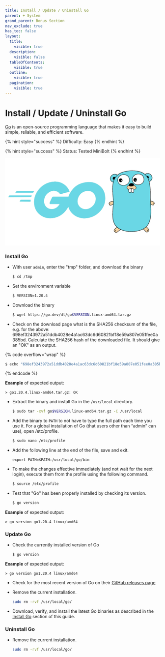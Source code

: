 ```yaml
---
title: Install / Update / Uninstall Go
parent: + System
grand_parent: Bonus Section
nav_exclude: true
has_toc: false
layout:
  title:
    visible: true
  description:
    visible: false
  tableOfContents:
    visible: true
  outline:
    visible: true
  pagination:
    visible: true
---
```


# Install / Update / Uninstall Go

[Go](https://go.dev/) is an open-source programming language that makes it easy to build simple, reliable, and efficient software.

{% hint style="success" %}
Difficulty: Easy
{% endhint %}

{% hint style="success" %}
Status: Tested MiniBolt
{% endhint %}

![](../../images/go.png)

### Install Go

*   With user `admin`, enter the "tmp" folder, and download the binary

    ```sh
    $ cd /tmp
    ```
*   Set the environment variable

    ```sh
    $ VERSION=1.20.4
    ```
*   Download the binary

    ```sh
    $ wget https://go.dev/dl/go$VERSION.linux-amd64.tar.gz
    ```
* Check on the download page what is the SHA256 checksum of the file, e.g. for the above: 698ef3243972a51ddb4028e4a1ac63dc6d60821bf18e59a807e051fee0a385bd. Calculate the SHA256 hash of the downloaded file. It should give an "OK" as an output.

{% code overflow="wrap" %}
```bash
$ echo "698ef3243972a51ddb4028e4a1ac63dc6d60821bf18e59a807e051fee0a385bd go$VERSION.linux-amd64.tar.gz" | sha256sum --check
```
{% endcode %}

**Example** of expected output:

```
> go1.20.4.linux-amd64.tar.gz: OK
```

*   Extract the binary and install Go in the `/usr/local` directory.

    ```sh
    $ sudo tar -xvf go$VERSION.linux-amd64.tar.gz -C /usr/local
    ```
*   Add the binary to `PATH` to not have to type the full path each time you use it. For a global installation of Go (that users other than “admin” can use), open /etc/profile.

    ```sh
    $ sudo nano /etc/profile
    ```
*   Add the following line at the end of the file, save and exit.

    ```
    export PATH=$PATH:/usr/local/go/bin
    ```
*   To make the changes effective immediately (and not wait for the next login), execute them from the profile using the following command.

    ```sh
    $ source /etc/profile
    ```
*   Test that "Go" has been properly installed by checking its version.

    ```sh
    $ go version
    ```

**Example** of expected output:

```
> go version go1.20.4 linux/amd64
```

### Update Go

*   Check the currently installed version of Go

    ```sh
    $ go version
    ```

**Example** of expected output:

```
> go version go1.20.4 linux/amd64
```

* Check for the most recent version of Go on their [GitHub releases page](https://github.com/golang/go/tags)
*   Remove the current installation.

    ```sh
    sudo rm -rvf /usr/local/go/
    ```
* Download, verify, and install the latest Go binaries as described in the [Install Go](go.md#install-go) section of this guide.

### Uninstall Go

*   Remove the current installation.

    ```sh
    sudo rm -rvf /usr/local/go/
    ```
